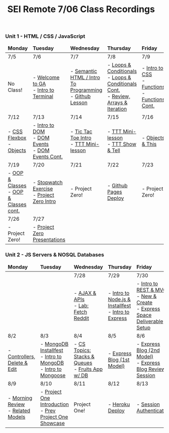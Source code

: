 <h1><img src="https://ga-dash.s3.amazonaws.com/production/assets/logo-9f88ae6c9c3871690e33280fcf557f33.png" alt="" style="max-width:100%;" /> SEI Remote 7/06 Class Recordings</h1>

<br />

### Unit 1 - HTML / CSS / JavaScript

<table>
    <!-- Monday - Friday -->
    <thead>
        <tr>
            <td><strong>Monday</strong></td>
            <td><strong>Tuesday</strong></td>
            <td><strong>Wednesday</strong></td>
            <td><strong>Thursday</strong></td>
            <td><strong>Friday</strong></td>
        </tr>
    </thead>
    <tbody>
        <!-- Week 1 -->
        <tr>
            <td>7/5</td>
            <td>7/6</td>
            <td>7/7</td>
            <td>7/8</td>
            <td>7/9</td>
        </tr>
        <tr>
            <td>
                No Class!
            </td>
            <td> 
                - <a href="https://generalassembly.zoom.us/rec/share/S5O_lpiyUEAfph0DTICUulUnn9R1Rki_exA4cn3fiG838irRv83_B7ca-6Va2ula.lsOtGkAH3Z2J8HcR?startTime=1625587309000">Welcome to GA</a> 
                <br> 
                - <a href="https://generalassembly.zoom.us/rec/share/S5O_lpiyUEAfph0DTICUulUnn9R1Rki_exA4cn3fiG838irRv83_B7ca-6Va2ula.lsOtGkAH3Z2J8HcR?startTime=1625595605000">Intro to Terminal</a> 
            </td>
            <td> 
                - <a href="https://generalassembly.zoom.us/rec/share/0lwUVL4uHANJzss4PSrjxdmetgbLQ-kC-aMv9Rnc20sd7IrJh7WUiK7pJOj2CkNN.KfZqnxu3xMupANHt?startTime=1625674539000">Semantic HTML / Intro To Programming</a> 
                <br> 
                - <a href="https://generalassembly.zoom.us/rec/share/C1qSCYsOW3nmRi3ip8QF0WE8R1txq2N-XJBxmNeMfRkEUPPqpOjmW6v6SJG50vQB.w3Mz5QD15M1ec8Aw?startTime=1625700686000">Github Lesson</a>
            </td>
            <td> 
                - <a href="https://generalassembly.zoom.us/rec/share/0bfO79lXbRWh5N3L-711OXKbBFLWKl9ranPd3QMTGFca7QkZIulJHdVGVrGCQ26e.bqIChB0Zi92cqlkC?startTime=1625766411000">Loops & Conditionals</a> 
                <br> 
                - <a href="https://generalassembly.zoom.us/rec/share/0bfO79lXbRWh5N3L-711OXKbBFLWKl9ranPd3QMTGFca7QkZIulJHdVGVrGCQ26e.bqIChB0Zi92cqlkC?startTime=1625774690000">Loops & Conditionals Cont.</a> 
                <br> 
                - <a href="https://generalassembly.zoom.us/rec/share/0bfO79lXbRWh5N3L-711OXKbBFLWKl9ranPd3QMTGFca7QkZIulJHdVGVrGCQ26e.bqIChB0Zi92cqlkC?startTime=1625777145000">Review, Arrays & Iteration</a>
            </td>
            <td>
                - <a href="https://generalassembly.zoom.us/rec/share/flVO3Bf-PztINawxteL62iQCdULQT0qLHSvuZVL_8y4EVjGhjflAqTePo78iqks.9GRxpX6IPeFDK2Iv?startTime=1625846752000">Intro to CSS</a>
                <br>
                - <a href="https://generalassembly.zoom.us/rec/share/flVO3Bf-PztINawxteL62iQCdULQT0qLHSvuZVL_8y4EVjGhjflAqTePo78iqks.9GRxpX6IPeFDK2Iv?startTime=1625860871000">Functions</a>
                <br>
                - <a href="https://generalassembly.zoom.us/rec/share/flVO3Bf-PztINawxteL62iQCdULQT0qLHSvuZVL_8y4EVjGhjflAqTePo78iqks.9GRxpX6IPeFDK2Iv?startTime=1625866546000">Functions Cont.</a>
                <br>
            </td>
        </tr>
        <!-- Week 2 -->
        <tr>
            <td>7/12</td>
            <td>7/13</td>
            <td>7/14</td>
            <td>7/15</td>
            <td>7/16</td>
        </tr>
        <tr>
            <td>
                - <a href="https://generalassembly.zoom.us/rec/share/26DH0VQ3CzmWWkVjNbSi9KYykLaWDGMZa1zprc1Gbb8Th_DvE3EhgiGKTRgjee-g.wJXxSFRrgRzRFHb5?startTime=1626105811000">CSS Flexbox</a>
                <br>
                - <a href="https://generalassembly.zoom.us/rec/share/26DH0VQ3CzmWWkVjNbSi9KYykLaWDGMZa1zprc1Gbb8Th_DvE3EhgiGKTRgjee-g.wJXxSFRrgRzRFHb5?startTime=1626114358000">Objects</a>
            </td>
            <td> 
                - <a href="https://generalassembly.zoom.us/rec/share/4s1NNFFN8Cuu0bbW-rWZUsB7wB42XoQOJhGbkV_hg8n4c17hbs0QLubsHH_3p_Po.VCkV6Gwy0dJGsdap?startTime=1626192126000">Intro to DOM</a>
                <br>
                - <a href="https://generalassembly.zoom.us/rec/share/4s1NNFFN8Cuu0bbW-rWZUsB7wB42XoQOJhGbkV_hg8n4c17hbs0QLubsHH_3p_Po.VCkV6Gwy0dJGsdap?startTime=1626206489000">DOM Events</a>
                <br>
                - <a href="https://generalassembly.zoom.us/rec/share/4s1NNFFN8Cuu0bbW-rWZUsB7wB42XoQOJhGbkV_hg8n4c17hbs0QLubsHH_3p_Po.VCkV6Gwy0dJGsdap?startTime=1626212429000">DOM Events Cont.</a>
            </td>
            <td> 
                - <a href="https://generalassembly.zoom.us/rec/share/524EPI3YUtDzqQqhdHzhYgGoyts1Hi2-MoCmtIr8jhWGkYOfiav6kRzoUwOZa-yO.Yp4YpRzkfzMvtI-K?startTime=1626278627000">Tic Tac Toe Intro</a>
                <br>
                - <a href="https://generalassembly.zoom.us/rec/share/524EPI3YUtDzqQqhdHzhYgGoyts1Hi2-MoCmtIr8jhWGkYOfiav6kRzoUwOZa-yO.Yp4YpRzkfzMvtI-K?startTime=1626292937000">TTT Mini-lesson</a>
                <br>
            </td>
            <td> 
                - <a href="https://generalassembly.zoom.us/rec/share/-RP2NY3m_DxRrrSPd643S-f3oZYJ1nXOSNq44kqst0rraslRcXjA5AvVFpn7KZbr.Y9Wb2EVCF--BYLzf?startTime=1626379237000">TTT Mini-lesson</a>
                <br>
                - <a href="https://generalassembly.zoom.us/rec/share/-RP2NY3m_DxRrrSPd643S-f3oZYJ1nXOSNq44kqst0rraslRcXjA5AvVFpn7KZbr.Y9Wb2EVCF--BYLzf?startTime=1626390077000">TTT Show & Tell</a>
                <br>
            </td>
            <td>
                - <a href="https://generalassembly.zoom.us/rec/share/fp5ThvHhhVbbXrL2VFsT7c5FjOoHlWuVxiKbVpF5OW97GtTHQ1263qez6iuoK2Ic.znw4m4KWOkVJ8mie?startTime=1626451331000">Objects & This</a>
                <br>
            </td>
        </tr>
        <!-- Week 3 -->
        <tr>
            <td>7/19</td>
            <td>7/20</td>
            <td>7/21</td>
            <td>7/22</td>
            <td>7/23</td>
        </tr>
        <tr>
            <td>
                - <a href="https://generalassembly.zoom.us/rec/share/73ffjr56vreqZ2orBc9_iXPoR9bqrybpyO5oRpaF2_IIP6jPWdSkACETHn5tQx7p.v0oQ_7SoxA9XT0Ie?startTime=1626710498000">OOP & Classes</a>
                <br>
                - <a href="https://generalassembly.zoom.us/rec/share/-q5R4q7yvFVnE8KOPyQGTP7dEof1esiFrWgs0ZjHxa7ihErq0-bg-Tg5rIp_Mg9D.aPclJZN_0waK_Uuz?startTime=1626724846000">OOP & Classes cont.</a>
                <br>
            </td>
            <td> 
                - <a href="https://generalassembly.zoom.us/rec/share/cm_Xk1C1c0af98PjL3_VlguvhO5WkCbiBeULChqoh4KGPx3VwYe_aK0BiM1k2TMS.gXYZLye_FHGIcVaC?startTime=1626796923000">Stopwatch Exercise</a>
                <br>
                - <a href="https://generalassembly.zoom.us/rec/share/cm_Xk1C1c0af98PjL3_VlguvhO5WkCbiBeULChqoh4KGPx3VwYe_aK0BiM1k2TMS.gXYZLye_FHGIcVaC?startTime=1626801385000">Project Zero Intro</a>
                <br>
            </td>
            <td> 
                - Project Zero!
                <br>
            </td>
            <td> 
                - <a href="https://generalassembly.zoom.us/rec/share/0UDmYPChS8oo7VgpyhMLMrMQaOowIr-EuaDxKYZeJK9dwb5gu6DAQAC3KykW6JD8.fLe8goXvYRzt0QT2?startTime=1626984158000">Github Pages Deploy</a>
                <br>
            </td>
            <td>
                - Project Zero!
                <br>
            </td>
        </tr>
        <!-- First half of Week 4 -->
        <tr>
            <td>7/26</td>
            <td>7/27</td>
            <td></td>
            <td></td>
            <td></td>
        </tr>
        <tr>
            <td>
                - Project Zero!
                <br>
            </td>
            <td> 
                - <a href="https://generalassembly.zoom.us/rec/share/xiWH4Iv6SpUBRzQlVyWE2O0ULsLvH8CXvtTqd64fAmjVMf8_M8VgqtlBhDQsuZOr.YAEQxT34bA2FT3O0?startTime=1627401707000">Project Zero Presentations<a/>
                <br>
            </td>
        </tr>
    </tbody>
</table>

### Unit 2 - JS Servers & NOSQL Databases

<table>
    <!-- Monday - Friday -->
    <thead>
        <tr>
            <td><strong>Monday</strong></td>
            <td><strong>Tuesday</strong></td>
            <td><strong>Wednesday</strong></td>
            <td><strong>Thursday</strong></td>
            <td><strong>Friday</strong></td>
        </tr>
    </thead>
    <tbody>
        <!-- Second half of Week 4 -->
        <tr>
            <td></td>
            <td></td>
            <td>7/28</td>
            <td>7/29</td>
            <td>7/30</td>
        </tr>
        <tr>
            <td>
            </td>
            <td> 
            </td>
            <td> 
                - <a href="https://generalassembly.zoom.us/rec/share/56oc0K2P3HSS6fgMN2Q3pFb51C7NfNkXH5VNPFLirAB51XrWb2gxcwNX7JWqVF0X.5PM82P-RgVy9Lfut?startTime=1627489919000">AJAX & APIs<a/>
                <br>
                - <a href="https://generalassembly.zoom.us/rec/share/56oc0K2P3HSS6fgMN2Q3pFb51C7NfNkXH5VNPFLirAB51XrWb2gxcwNX7JWqVF0X.5PM82P-RgVy9Lfut?startTime=1627515112000">Lab: Fetch Reddit<a/>
                <br>
            </td>
            <td> 
                - <a href="https://generalassembly.zoom.us/rec/share/oP8lTeZx0zN_hrnym6YzBHmmJuzlsDtW3RCAcEbDx_kfKo-hTqFsB3qhYgz4Ricx.5UL4IrFLjFi7JImu?startTime=1627580804000">Intro to Node.js & Installfest<a/>
                <br>
                 - <a href="https://generalassembly.zoom.us/rec/share/oP8lTeZx0zN_hrnym6YzBHmmJuzlsDtW3RCAcEbDx_kfKo-hTqFsB3qhYgz4Ricx.5UL4IrFLjFi7JImu?startTime=1627588822000">Intro to Express<a/>
                <br>
            </td>
            <td>
                - <a href="https://generalassembly.zoom.us/rec/share/gMYLGEcFszjIhJatPhnjAZ3ohDWh3L2LA4Up-CSrnp_iGOY5IlaPT214QuReAN0O._ueHVXkCLrbfPDs_?startTime=1627660873000">Intro to REST & MVC<a/>
                <br>
                - <a href="https://generalassembly.zoom.us/rec/share/gMYLGEcFszjIhJatPhnjAZ3ohDWh3L2LA4Up-CSrnp_iGOY5IlaPT214QuReAN0O._ueHVXkCLrbfPDs_?startTime=1627675326000">New & Create<a/>
                <br>
                - <a href="https://www.youtube.com/watch?v=mrq-Lw0ilqE">Express Space Deliverable Setup</a>
                <br>
            </td>
        </tr>
        <!-- Week 5 -->
        <tr>
            <td>8/2</td>
            <td>8/3</td>
            <td>8/4</td>
            <td>8/5</td>
            <td>8/6</td>
        </tr>
        <tr>
            <td> 
                - <a href="https://generalassembly.zoom.us/rec/share/QGqNWFAP6-jQkSxYoVGJD7m2xLgZCZGmzRjMKizotE1TwjsiYwvXytd0yBCAzWMA.TCYbyTALJfmxXOYo?startTime=1627920114000">Controllers, Delete & Edit<a/>
                <br>
            </td>
            <td> 
                - <a href="https://generalassembly.zoom.us/rec/share/p4IyWZpOBipemSh6Fnth1it7AbKOcsODmZXmVH68UhmTOxBB1bkWBklUlvCHX-7H.uH85y9lEdnCC6Wly?startTime=1628007883000">MongoDB Installfest<a/>
                <br>
                - <a href="https://generalassembly.zoom.us/rec/share/p4IyWZpOBipemSh6Fnth1it7AbKOcsODmZXmVH68UhmTOxBB1bkWBklUlvCHX-7H.uH85y9lEdnCC6Wly?startTime=1628009540000">Intro to MongoDB<a/>
                <br>
                - <a href="https://generalassembly.zoom.us/rec/share/p4IyWZpOBipemSh6Fnth1it7AbKOcsODmZXmVH68UhmTOxBB1bkWBklUlvCHX-7H.uH85y9lEdnCC6Wly?startTime=1628020852000">Intro to Mongoose<a/>
                <br>
            </td>
            <td>
                - <a href="https://generalassembly.zoom.us/rec/share/KTdaot7z8r314VHinKuftMFZ7_55hhUdXez4CHUb61oWY-MiG6_npE0eRnOiNYna.-gBuIPhJiIkJLeqJ?startTime=1628093000000">CS Topics: Stacks & Queues<a/>
                <br>
                - <a href="https://generalassembly.zoom.us/rec/share/KTdaot7z8r314VHinKuftMFZ7_55hhUdXez4CHUb61oWY-MiG6_npE0eRnOiNYna.-gBuIPhJiIkJLeqJ?startTime=1628098524000">Fruits App w/ DB<a/>
                <br>
            </td>
            <td>
                - <a href="https://generalassembly.zoom.us/rec/share/_coDMlN8EuBUqXkTkKda0QXMUt91RpqRPOAPNzXUDDGWZz-lTU4qY3-r_XLwuniX.iX1TKxFZHChG8yBA?startTime=1628185616000">Express Blog (1st Model)<a/>
                <br>
            </td>
            <td>
                - <a href="https://generalassembly.zoom.us/rec/share/POYl9rYD4uwUbJNt1khVbKkuOb9_AJSss9v7gZKB4_aN_96CUrTD0zlQ7WlrQ4rv.i-vhuUmcqlDq6AuE?startTime=1628265758000">Express Blog (2nd Model)<a/>
                <br>
                - <a href="https://generalassembly.zoom.us/rec/share/POYl9rYD4uwUbJNt1khVbKkuOb9_AJSss9v7gZKB4_aN_96CUrTD0zlQ7WlrQ4rv.i-vhuUmcqlDq6AuE?startTime=1628280480000">Express Blog Review Session<a/>
                <br>
            </td>
        </tr>
        <!-- Week 6 -->
        <tr>
            <td>8/9</td>
            <td>8/10</td>
            <td>8/11</td>
            <td>8/12</td>
            <td>8/13</td>
        </tr>
        <tr>
            <td>
                - <a href="https://generalassembly.zoom.us/rec/share/tqcepZPvJo_wAIqp40oklATDaFuwVIuVe0mHbAfYpHNwjRyO3nSUAL1GpEZwBRae.qmt9BkKzYaeXlc0H?startTime=1628524980000">Morning Review<a/>
                <br>
                - <a href="https://generalassembly.zoom.us/rec/share/tqcepZPvJo_wAIqp40oklATDaFuwVIuVe0mHbAfYpHNwjRyO3nSUAL1GpEZwBRae.qmt9BkKzYaeXlc0H?startTime=1628532050000">Related Models<a/>
                <br>
            </td>
            <td> 
                - <a href="https://generalassembly.zoom.us/rec/share/-53dExhRL58KjzhWHlpT0wluelsA91C6WyTwHLDc2JzircNtfQh4K8_GYvArE0Ks.RKkwyko1vETXxK7b?startTime=1628611367000">Project One Introduction<a/>
                <br>
                - <a href="https://generalassembly.zoom.us/rec/share/-53dExhRL58KjzhWHlpT0wluelsA91C6WyTwHLDc2JzircNtfQh4K8_GYvArE0Ks.RKkwyko1vETXxK7b?startTime=1628625628000">Prev Project One Showcase<a/>
                <br>
            </td>
            <td>
                Project One!
            </td>
            <td>
                - <a href="https://generalassembly.zoom.us/rec/share/Pw9d5Km6XwERvwUK3s3fYJq1-5bR8Td59W1rIT3oCKPCyvjiALwepHSEXiO1mNMM.uChhZz4UyXgUJ-i1?startTime=1628798488000">Heroku Deploy<a/>
                <br>
            </td>
            <td>
                - <a href="https://generalassembly.zoom.us/rec/share/wbnHCDw3lZq-30s-sSgKD5Uwreij1_tgU0I9E393JQuCql3Gz-68Y6-H5B0LnaY3.vmVf79-w3Fs1FEm3?startTime=1628886036000">Session Authentication<a/>
                <br>
            </td>
        </tr>
    </tbody>
</table>
